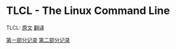 # TLCL - The Linux Command Line

TLCL: [原文](http://linuxcommand.org/) [翻译](http://billie66.github.io/TLCL/)

[第一部分记录](section-1.md)
[第二部分记录](section-2.md)
